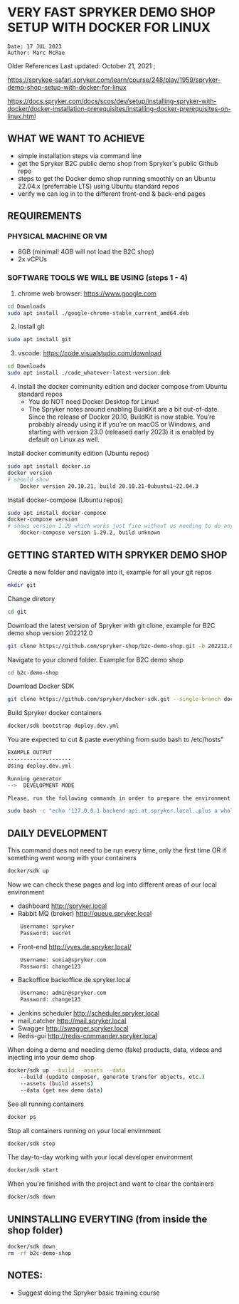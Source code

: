 # VERY FAST SPRYKER DEMO SHOP SETUP WITH DOCKER FOR LINUX

    Date: 17 JUL 2023
    Author: Marc McRae

Older References Last updated: October 21, 2021 ;

https://sprykee-safari.spryker.com/learn/course/248/play/1959/spryker-demo-shop-setup-with-docker-for-linux

https://docs.spryker.com/docs/scos/dev/setup/installing-spryker-with-docker/docker-installation-prerequisites/installing-docker-prerequisites-on-linux.html



## WHAT WE WANT TO ACHIEVE

* simple installation steps via command line
* get the Spryker B2C public demo shop from Spryker's public Github repo
* steps to get the Docker demo shop running smoothly on an Ubuntu 22.04.x (preferrable LTS) using Ubuntu standard repos
* verify we can log in to the different front-end & back-end pages



## REQUIREMENTS

### PHYSICAL MACHINE OR VM
* 8GB (minimal! 4GB will not load the B2C shop)
* 2x vCPUs
    
### SOFTWARE TOOLS WE WILL BE USING (steps 1 - 4)
1. chrome web browser: https://www.google.com
```bash
cd Downloads
sudo apt install ./google-chrome-stable_current_amd64.deb
```

2. Install git
```bash
sudo apt install git
```

3. vscode: https://code.visualstudio.com/download

```bash
cd Downloads
sudo apt install ./code_whatever-latest-version.deb
```
    
4. Install the docker community edition and docker compose from Ubuntu standard repos
    * You do NOT need Docker Desktop for Linux!
    * The Spryker notes around enabling BuildKit are a bit out-of-date.
        Since the release of Docker 20.10, BuildKit is now stable. 
        You’re probably already using it if you’re on macOS or Windows, 
        and starting with version 23.0 (released early 2023)
        it is enabled by default on Linux as well.
    
Install docker community edition (Ubuntu repos)
```bash
sudo apt install docker.io
docker version
# should show 
    Docker version 20.10.21, build 20.10.21-0ubuntu1~22.04.3
```
    
Install docker-compose (Ubuntu repos)
```bash
sudo apt install docker-compose
docker-compose version
# shows version 1.29 which works just fine without us needing to do anything else!
    docker-compose version 1.29.2, build unknown
```



## GETTING STARTED WITH SPRYKER DEMO SHOP

Create a new folder and navigate into it, example for all your git repos
```bash
mkdir git
``` 
    
Change diretory
```bash
cd git
``` 
    
Download the latest version of Spryker with git clone, example for B2C demo shop version 202212.0
```bash
git clone https://github.com/spryker-shop/b2c-demo-shop.git -b 202212.0-p2 --single-branch ./b2c-demo-shop
``` 
        
Navigate to your cloned folder. Example for B2C demo shop
```bash
cd b2c-demo-shop
``` 
        
Download Docker SDK
```bash
git clone https://github.com/spryker/docker-sdk.git --single-branch docker
``` 
        
Build Spryker docker containers
```bash
docker/sdk bootstrap deploy.dev.yml
``` 
        

You are expected to cut & paste everything from sudo bash to /etc/hosts"
```bash
EXAMPLE OUTPUT
--------------------
Using deploy.dev.yml 

Running generator 
-->  DEVELOPMENT MODE   

Please, run the following commands in order to prepare the environment: 

sudo bash -c "echo '127.0.0.1 backend-api.at.spryker.local..plus a whole bunch of other stuff in the middle..local' >> /etc/hosts"

``` 
        


## DAILY DEVELOPMENT
This command does not need to be run every time, only the first time OR if something went wrong with your containers
```bash
docker/sdk up
``` 

Now we can check these pages and log into different areas of our local environment

* dashboard http://spryker.local
* Rabbit MQ (broker) http://queue.spryker.local
```bash
    Username: spryker
    Password: secret
```

* Front-end http://yves.de.spryker.local/
```bash
    Username: sonia@spryker.com
    Password: change123
```

* Backoffice backoffice.de.spryker.local
```bash
    Username: admin@spryker.com
    Password: change123
```

* Jenkins scheduler http://scheduler.spryker.local
* mail_catcher http://mail.spryker.local
* Swagger http://swagger.spryker.local
* Redis-gui http://redis-commander.spryker.local


When doing a demo and needing demo (fake) products, data, videos and injecting into your demo shop
```bash
docker/sdk up --build --assets --data 
    --build (update composer, generate transfer objects, etc.)
    --assets (build assets)
    --data (get new demo data)
```

See all running containers
```bash
docker ps 
```

    
Stop all containers running on your local envirnment
```bash
docker/sdk stop

```

The day-to-day working with your local developer environment
```bash
docker/sdk start
```


When you're finished with the project and want to clear the containers
```bash
docker/sdk down 
```


## UNINSTALLING EVERYTING (from inside the shop folder)
```bash
docker/sdk down
rm -rf b2c-demo-shop
```


## NOTES:
* Suggest doing the Spryker basic training course







